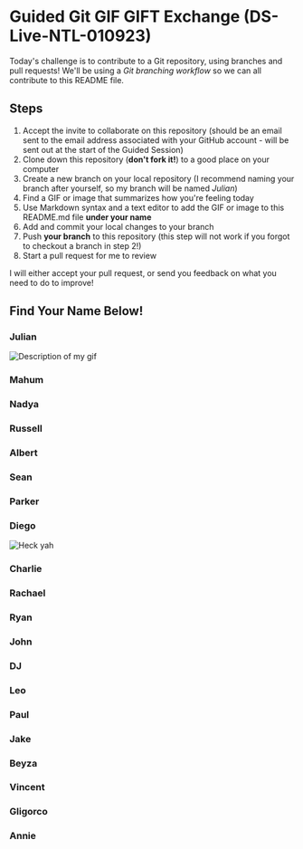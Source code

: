 # Guided Git GIF GIFT Exchange (DS-Live-NTL-010923)

Today's challenge is to contribute to a Git repository, using branches and pull requests! We'll be using a *Git branching workflow* so we can all contribute to this README file.

## Steps

1. Accept the invite to collaborate on this repository (should be an email sent to the email address associated with your GitHub account - will be sent out at the start of the Guided Session)
2. Clone down this repository (**don't fork it!**) to a good place on your computer
3. Create a new branch on your local repository (I recommend naming your branch after yourself, so my branch will be named _Julian_)
4. Find a GIF or image that summarizes how you're feeling today
5. Use Markdown syntax and a text editor to add the GIF or image to this README.md file **under your name**
6. Add and commit your local changes to your branch
7. Push **your branch** to this repository (this step will not work if you forgot to checkout a branch in step 2!)
8. Start a pull request for me to review

I will either accept your pull request, or send you feedback on what you need to do to improve!

## Find Your Name Below!

### Julian

![Description of my gif](https://media.giphy.com/media/vxCqvjvJqjJHW/giphy.gif)

### Mahum

### Nadya

### Russell

### Albert

### Sean

### Parker

### Diego
![Heck yah](https://media.giphy.com/media/CuuSHzuc0O166MRfjt/giphy.gif)

### Charlie

### Rachael

### Ryan

### John

### DJ

### Leo

### Paul

### Jake

### Beyza

### Vincent

### Gligorco

### Annie
